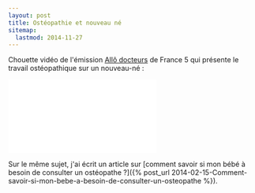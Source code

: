```yaml
---
layout: post
title: Ostéopathie et nouveau né
sitemap:
  lastmod: 2014-11-27
---
```


Chouette vidéo de l'émission [Allô docteurs](http://www.allodocteurs.fr/) de France 5 qui présente le travail ostéopathique sur un nouveau-né :

<div class="responsive-iframe">
  <iframe src="//www.youtube.com/embed/nuZtQkIgc9g" frameborder="0" allowfullscreen></iframe>
</div>

Sur le même sujet, j'ai écrit un article sur
[comment savoir si mon bébé à besoin de consulter un ostéopathe ?]({% post_url 2014-02-15-Comment-savoir-si-mon-bebe-a-besoin-de-consulter-un-osteopathe %}).
